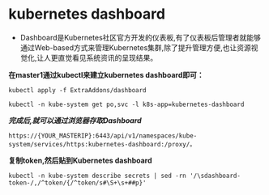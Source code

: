kubernetes dashboard
======

 - Dashboard是Kubernetes社区官方开发的仪表板,有了仪表板后管理者就能够通过Web-based方式来管理Kubernetes集群,除了提升管理方便,也让资源视觉化,让人更直觉看见系统资讯的呈现结果。

**在master1通过kubectl来建立kubernetes dashboard即可：**

```
kubectl apply -f ExtraAddons/dashboard

kubectl -n kube-system get po,svc -l k8s-app=kubernetes-dashboard
```

***完成后,就可以通过浏览器存取Dashboard***

```
https://{YOUR_MASTERIP}:6443/api/v1/namespaces/kube-system/services/https:kubernetes-dashboard:/proxy/。
```

**复制token,然后贴到Kubernetes dashboard**

```
kubectl -n kube-system describe secrets | sed -rn '/\sdashboard-token-/,/^token/{/^token/s#\S+\s+##p}'
```

